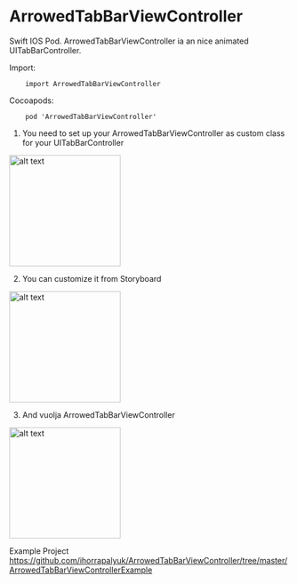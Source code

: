# ArrowedTabBarViewController
Swift IOS Pod. ArrowedTabBarViewController ia an nice animated UITabBarController.

Import:

        import ArrowedTabBarViewController

Cocoapods:

        pod 'ArrowedTabBarViewController'

1) You need to set up your ArrowedTabBarViewController as custom class for your UITabBarController 

<img src="https://github.com/ihorrapalyuk/ArrowedTabBarViewController/blob/master/ArrowedTabBarViewControllerExample/ArrowedTabBarFirst.gif" alt="alt text" width= "200px" align="center">

2) You can customize it from Storyboard

<img src="https://github.com/ihorrapalyuk/ArrowedTabBarViewController/blob/master/ArrowedTabBarViewControllerExample/ArrowedTabBarSecond.gif" alt="alt text" width= "200px" align="center">

3) And vuolja ArrowedTabBarViewController
        
<img src="https://github.com/ihorrapalyuk/ArrowedTabBarViewController/blob/master/ArrowedTabBarViewControllerExample/ArrowedTabBarThird.gif" alt="alt text" width= "200px" align="center">


Example Project https://github.com/ihorrapalyuk/ArrowedTabBarViewController/tree/master/ArrowedTabBarViewControllerExample


